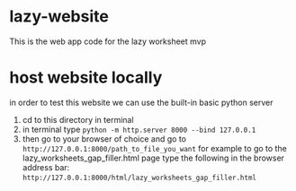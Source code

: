 # lazy-website
This is the web app code for the lazy worksheet mvp

# host website locally
in order to test this website we can use the built-in basic python server

1) cd to this directory in terminal
2) in terminal type `python -m http.server 8000 --bind 127.0.0.1`
3) then go to your browser of choice and go to `http://127.0.0.1:8000/path_to_file_you_want` for example to go to the lazy_worksheets_gap_filler.html page type the following in the browser address bar: `http://127.0.0.1:8000/html/lazy_worksheets_gap_filler.html`
